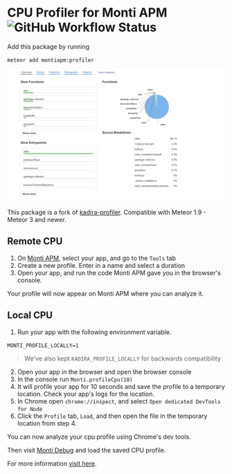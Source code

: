 # CPU Profiler for Monti APM ![GitHub Workflow Status](https://img.shields.io/github/actions/workflow/status/monti-apm/meteor-profiler/test.yml?branch=master&style=flat-square)


Add this package by running
```shell
meteor add montiapm:profiler
```

[![Monti CPU Analyzer](https://raw.githubusercontent.com/monti-apm/meteor-profiler/master/monti-cpu-analyzer.png)](https://docs.montiapm.com/record-cpu-profile)

This package is a fork of [kadira-profiler](https://github.com/meteorhacks/kadira-profiler).
Compatible with Meteor 1.9 - Meteor 3 and newer.

## Remote CPU

1. On [Monti APM](https://app.montiapm.com), select your app, and go to the `Tools` tab
2. Create a new profile. Enter in a name and select a duration
3. Open your app, and run the code Monti APM gave you in the browser's console.

Your profile will now appear on Monti APM where you can analyze it.

## Local CPU

1. Run your app with the following environment variable.

```shell
MONTI_PROFILE_LOCALLY=1
```
>We've also kept `KADIRA_PROFILE_LOCALLY` for backwards compatibility

2. Open your app in the browser and open the browser console
3. In the console run `Monti.profileCpu(10)`
4. It will profile your app for 10 seconds and save the profile to a temporary location. Check your app's logs for the location.
5. In Chrome open `chrome://inspect`, and select `Open dedicated DevTools for Node`
6. Click the `Profile` tab, `Load`, and then open the file in the temporary location from step 4.

You can now analyze your cpu profile using Chrome's dev tools.

Then visit [Monti Debug](https://debug.montiapm.com/debug?tab=cpu-profiler) and load the saved CPU profile. 

For more information [visit here](https://docs.montiapm.com/record-cpu-profile).
